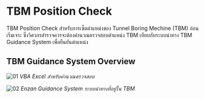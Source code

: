 # TBM Position Check
TBM Position Check สำหรับการเซ็ตตำแหน่งของ Tunnel Boring Mechine (TBM) ก่อนเริ่มเจาะ ซึ่งวิศวกรสำรวจควรจะต้องคำนวณตรวจสอบตำแหน่ง TBM เทียบกับระบบนำทาง TBM Guidance System เพื่อยืนยันตำแหน่ง

## TBM Guidance System Overview
![01](https://github.com/user-attachments/assets/e8b481ff-a198-4cf6-8e9c-733e28d2e188)
 _VBA Excel สำหรับคำนวณตรวจสอบ_

![02](https://github.com/user-attachments/assets/e15e82c6-da8b-4f3d-ae4d-53a20c6bbeec)
_Enzan Guidance System ระบบนำทางที่อยู่ใน TBM_
